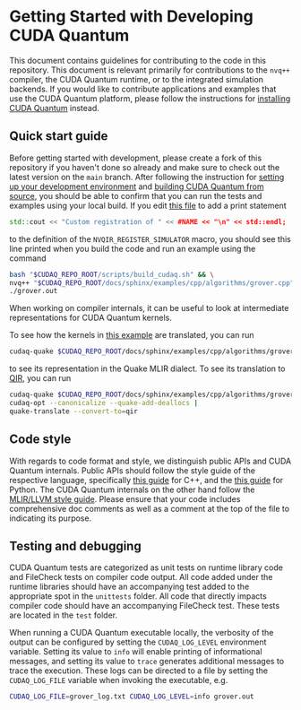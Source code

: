 # Getting Started with Developing CUDA Quantum

This document contains guidelines for contributing to the code in this
repository. This document is relevant primarily for contributions to the `nvq++`
compiler, the CUDA Quantum runtime, or to the integrated simulation backends. If
you would like to contribute applications and examples that use the CUDA Quantum
platform, please follow the instructions for [installing CUDA
Quantum][official_install] instead.

[official_install]: https://nvidia.github.io/cuda-quantum/latest/install.html

## Quick start guide

Before getting started with development, please create a fork of this repository
if you haven't done so already and make sure to check out the latest version on
the `main` branch. After following the instruction for [setting up your
development environment](./Dev_Setup.md) and [building CUDA Quantum from
source](Building.md), you should be able to confirm that you can run the tests
and examples using your local build. If you edit [this
file](./runtime/nvqir/CircuitSimulator.h) to add a print statement

```c++
std::cout << "Custom registration of " << #NAME << "\n" << std::endl;
```

to the definition of the `NVQIR_REGISTER_SIMULATOR` macro, you should see this
line printed when you build the code and run an example using the command

```bash
bash "$CUDAQ_REPO_ROOT/scripts/build_cudaq.sh" && \
nvq++ "$CUDAQ_REPO_ROOT/docs/sphinx/examples/cpp/algorithms/grover.cpp" -o grover.out && \
./grover.out
```

When working on compiler internals, it can be useful to look at intermediate
representations for CUDA Quantum kernels.

To see how the kernels in [this
example](./docs/sphinx/examples/cpp/algorithms/grover.cpp) are translated, you
can run

```bash
cudaq-quake $CUDAQ_REPO_ROOT/docs/sphinx/examples/cpp/algorithms/grover.cpp
```

to see its representation in the Quake MLIR dialect. To see its translation to
[QIR](https://www.qir-alliance.org/), you can run

```bash
cudaq-quake $CUDAQ_REPO_ROOT/docs/sphinx/examples/cpp/algorithms/grover.cpp |
cudaq-opt --canonicalize --quake-add-deallocs |
quake-translate --convert-to=qir
```

## Code style

With regards to code format and style, we distinguish public APIs and CUDA
Quantum internals. Public APIs should follow the style guide of the respective
language, specifically [this guide][cpp_style] for C++, and the [this
guide][python_style] for Python. The CUDA Quantum internals on the other hand
follow the [MLIR/LLVM style guide][llvm_style]. Please ensure that your code
includes comprehensive doc comments as well as a comment at the top of the file
to indicating its purpose.

[python_style]: https://google.github.io/styleguide/pyguide.html
[cpp_style]: https://www.gnu.org/prep/standards/standards.html
[llvm_style]: https://llvm.org/docs/CodingStandards.html

## Testing and debugging

CUDA Quantum tests are categorized as unit tests on runtime library code and
FileCheck tests on compiler code output. All code added under the runtime
libraries should have an accompanying test added to the appropriate spot in the
`unittests` folder. All code that directly impacts compiler code should have an
accompanying FileCheck test. These tests are located in the `test` folder.

When running a CUDA Quantum executable locally, the verbosity of the output can
be configured by setting the `CUDAQ_LOG_LEVEL` environment variable. Setting its
value to `info` will enable printing of informational messages, and setting its
value to `trace` generates additional messages to trace the execution. These
logs can be directed to a file by setting the `CUDAQ_LOG_FILE` variable when
invoking the executable, e.g.

```bash
CUDAQ_LOG_FILE=grover_log.txt CUDAQ_LOG_LEVEL=info grover.out
```
